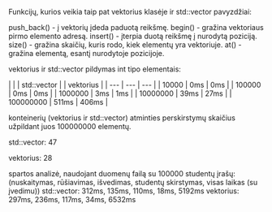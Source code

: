 Funkcijų, kurios veikia taip pat vektorius klasėje ir std::vector pavyzdžiai:

push_back() - į vektorių įdeda paduotą reikšmę.
begin() - gražina vektoriaus pirmo elemento adresą.
insert() - įterpia duotą reikšmę į nurodytą poziciją.
size() - gražina skaičių, kuris rodo, kiek elementų yra vektoriuje.
at() - gražina elementą, esantį nurodytoje pozicijoje.

vektorius ir std::vector pildymas int tipo elementais:

| |          | std::vector |    | vektorius |
| --- | --- | --- |
| 10000 |      0ms |            0ms |
| 100000 |    0ms |            0ms |
| 1000000 |   3ms |           1ms |
| 10000000 |  39ms |          27ms |
| 100000000 | 511ms |         406ms |

konteinerių (vektorius ir std::vector) atminties perskirstymų skaičius užpildant juos 100000000 elementų.

std::vector: 47

vektorius: 28

spartos analizė, naudojant duomenų failą su 100000 studentų įrašų:
(nuskaitymas, rūšiavimas, išvedimas, studentų skirstymas, visas laikas (su įvedimu))
std::vector: 312ms, 135ms, 110ms, 18ms, 5192ms
vektorius: 297ms, 236ms, 117ms, 34ms, 6532ms
